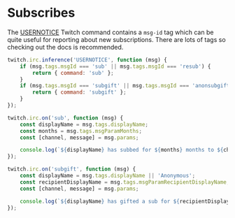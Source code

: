 # Subscribes

The [USERNOTICE](https://dev.twitch.tv/docs/irc/commands/#usernotice-twitch-commands) Twitch command contains a `msg-id` tag which can be quite useful for reporting about new subscriptions. There are lots of tags so checking out the docs is recommended.

```javascript
twitch.irc.inference('USERNOTICE', function (msg) {
    if (msg.tags.msgId === 'sub' || msg.tags.msgId === 'resub') {
        return { command: 'sub' };
    }
    if (msg.tags.msgId === 'subgift' || msg.tags.msgId === 'anonsubgift') {
        return { command: 'subgift' };
    }
});

twitch.irc.on('sub', function (msg) {
    const displayName = msg.tags.displayName;
    const months = msg.tags.msgParamMonths;
    const [channel, message] = msg.params;

    console.log(`${displayName} has subbed for ${months} months to ${channel}!`);
});

twitch.irc.on('subgift', function (msg) {
    const displayName = msg.tags.displayName || 'Anonymous';
    const recipientDisplayName = msg.tags.msgParamRecipientDisplayName;
    const [channel, message] = msg.params;

    console.log(`${displayName} has gifted a sub for ${recipientDisplayName} to ${channel}!`);
});
```
